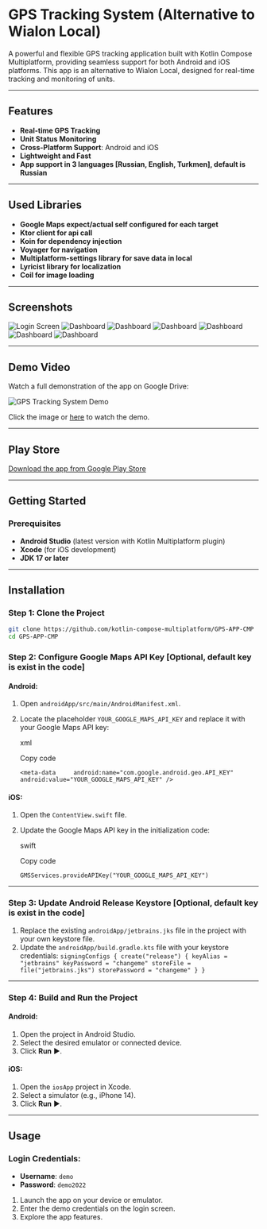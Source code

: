 # GPS Tracking System (Alternative to Wialon Local)

A powerful and flexible GPS tracking application built with Kotlin Compose Multiplatform, providing seamless support for both Android and iOS platforms. This app is an alternative to Wialon Local, designed for real-time tracking and monitoring of units.

---

## Features
- **Real-time GPS Tracking**
- **Unit Status Monitoring**
- **Cross-Platform Support**: Android and iOS
- **Lightweight and Fast**
- **App support in 3 languages [Russian, English, Turkmen], default is Russian**

---

## Used Libraries
- **Google Maps expect/actual self configured for each target**
- **Ktor client for api call**
- **Koin for dependency injection**
- **Voyager for navigation**
- **Multiplatform-settings library for save data in local**
- **Lyricist library for localization**
- **Coil for image loading**

---

## Screenshots
![Login Screen](https://play-lh.googleusercontent.com/cDM5XF2H4NkQX4SdzCs3WInyCHrmFaYXnLSpp6UZFV3H-6Y2UHLE2p_yDsavDDrOQto=w526-h296)
![Dashboard](https://play-lh.googleusercontent.com/fw35PgADrzkR3qa9n3-X4-C-mKcH7s9FEkC-TtWZJnHcnogl7zfj7-166l1Km8HrQso=w526-h296)
![Dashboard](https://play-lh.googleusercontent.com/06Bfm-xZODDspqoBJ3bn7Ret2Id-PtZn0S3U92CPvKtfh2Y1aw909hhjxlMo6KVynrU=w526-h296)
![Dashboard](https://play-lh.googleusercontent.com/sPWH1BCIgR--WhU1NXS2zYVAzicO9mUqNXVRj-YjTcCSUUUYBTOhYUVW1y6o4xLcBuga=w526-h296)
![Dashboard](https://play-lh.googleusercontent.com/4kN5lAYz6swqbzeQ0Zg_zIyeUJ44IAxWO4A-NLZa2D3j_7H0psU5VW2pk0DvDmVusg=w526-h296)
![Dashboard](https://play-lh.googleusercontent.com/auQd-bbtv2e5WkhYYAmaSL34ff-3RBMVPMRtIDQcUnsuAGI6Lb02XnBy8JPxrCFB47c=w526-h296)
![Dashboard](https://play-lh.googleusercontent.com/KBaa4rhS1D10uhUcDDhOUhV49VgFoksekPMt2Ll33_k36Hh9CcwxHgvzvUuTnhabYQ4=w526-h296)

---

## Demo Video
Watch a full demonstration of the app on Google Drive:

![GPS Tracking System Demo](https://play-lh.googleusercontent.com/j5Gtpkih2WI7-8GvEXTOkleLaSWzShvjcgzXZJM_1shIV8EgLoJox4AOD8bIVsHO6KgW=w240-h480)

Click the image or [here](https://drive.google.com/file/d/1m2QY3V9-CdBa9eMDgXSvInk-jFHGPlhz/view?usp=sharing) to watch the demo.

---


## Play Store
[Download the app from Google Play Store](https://play.google.com/store/apps/details?id=com.gs.wialonlocal.android&hl=en)

---

## Getting Started

### Prerequisites
- **Android Studio** (latest version with Kotlin Multiplatform plugin)
- **Xcode** (for iOS development)
- **JDK 17 or later**

---

## Installation

### Step 1: Clone the Project
```bash
git clone https://github.com/kotlin-compose-multiplatform/GPS-APP-CMP
cd GPS-APP-CMP
```


### Step 2: Configure Google Maps API Key [Optional, default key is exist in the code]

#### Android:

1. Open `androidApp/src/main/AndroidManifest.xml`.
2. Locate the placeholder `YOUR_GOOGLE_MAPS_API_KEY` and replace it with your Google Maps API key:

   xml

   Copy code

   `<meta-data     android:name="com.google.android.geo.API_KEY"     android:value="YOUR_GOOGLE_MAPS_API_KEY" />`


#### iOS:

1. Open the `ContentView.swift` file.
2. Update the Google Maps API key in the initialization code:

   swift

   Copy code

   `GMSServices.provideAPIKey("YOUR_GOOGLE_MAPS_API_KEY")`


---

### Step 3: Update Android Release Keystore [Optional, default key is exist in the code]

1. Replace the existing `androidApp/jetbrains.jks` file in the project with your own keystore file.
2. Update the `androidApp/build.gradle.kts` file with your keystore credentials:
   `signingConfigs {
     create("release") {
       keyAlias = "jetbrains"
       keyPassword = "changeme"
       storeFile = file("jetbrains.jks")
       storePassword = "changeme"
     }
   }`
---

### Step 4: Build and Run the Project

#### Android:

1. Open the project in Android Studio.
2. Select the desired emulator or connected device.
3. Click **Run** ▶️.

#### iOS:

1. Open the `iosApp` project in Xcode.
2. Select a simulator (e.g., iPhone 14).
3. Click **Run** ▶️.

---

## Usage

### Login Credentials:

- **Username**: `demo`
- **Password**: `demo2022`

1. Launch the app on your device or emulator.
2. Enter the demo credentials on the login screen.
3. Explore the app features.